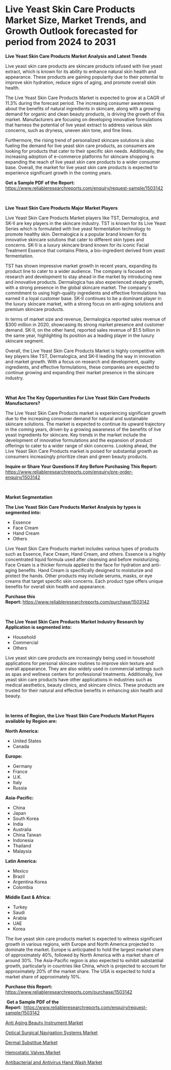 <p><h1>Live Yeast Skin Care Products Market Size, Market Trends, and Growth Outlook forecasted for period from 2024 to 2031</h1></p><p><strong>Live Yeast Skin Care Products Market Analysis and Latest Trends</strong></p>
<p><p>Live yeast skin care products are skincare products infused with live yeast extract, which is known for its ability to enhance natural skin health and appearance. These products are gaining popularity due to their potential to improve skin hydration, reduce signs of aging, and promote overall skin health.</p><p>The Live Yeast Skin Care Products Market is expected to grow at a CAGR of 11.3% during the forecast period. The increasing consumer awareness about the benefits of natural ingredients in skincare, along with a growing demand for organic and clean beauty products, is driving the growth of this market. Manufacturers are focusing on developing innovative formulations that harness the potential of live yeast extract to address various skin concerns, such as dryness, uneven skin tone, and fine lines.</p><p>Furthermore, the rising trend of personalized skincare solutions is also fueling the demand for live yeast skin care products, as consumers are looking for products that cater to their specific skin needs. Additionally, the increasing adoption of e-commerce platforms for skincare shopping is expanding the reach of live yeast skin care products to a wider consumer base. Overall, the market for live yeast skin care products is expected to experience significant growth in the coming years.</p></p>
<p><strong>Get a Sample PDF of the Report:&nbsp;</strong> <a href="https://www.reliableresearchreports.com/enquiry/request-sample/1503142">https://www.reliableresearchreports.com/enquiry/request-sample/1503142</a></p>
<p>&nbsp;</p>
<p><strong>Live Yeast Skin Care Products Major Market Players</strong></p>
<p><p>Live Yeast Skin Care Products Market players like TST, Dermalogica, and SK-II are key players in the skincare industry. TST is known for its Live Yeast Series which is formulated with live yeast fermentation technology to promote healthy skin. Dermalogica is a popular brand known for its innovative skincare solutions that cater to different skin types and concerns. SK-II is a luxury skincare brand known for its iconic Facial Treatment Essence that contains Pitera, a bio-ingredient derived from yeast fermentation.</p><p>TST has shown impressive market growth in recent years, expanding its product line to cater to a wider audience. The company is focused on research and development to stay ahead in the market by introducing new and innovative products. Dermalogica has also experienced steady growth, with a strong presence in the global skincare market. The company's commitment to using high-quality ingredients and effective formulations has earned it a loyal customer base. SK-II continues to be a dominant player in the luxury skincare market, with a strong focus on anti-aging solutions and premium skincare products.</p><p>In terms of market size and revenue, Dermalogica reported sales revenue of $300 million in 2020, showcasing its strong market presence and customer demand. SK-II, on the other hand, reported sales revenue of $1.5 billion in the same year, highlighting its position as a leading player in the luxury skincare segment.</p><p>Overall, the Live Yeast Skin Care Products Market is highly competitive with key players like TST, Dermalogica, and SK-II leading the way in innovation and market growth. With a focus on research and development, quality ingredients, and effective formulations, these companies are expected to continue growing and expanding their market presence in the skincare industry.</p></p>
<p>&nbsp;</p>
<p><strong>What Are The Key Opportunities For Live Yeast Skin Care Products Manufacturers?</strong></p>
<p><p>The Live Yeast Skin Care Products market is experiencing significant growth due to the increasing consumer demand for natural and sustainable skincare solutions. The market is expected to continue its upward trajectory in the coming years, driven by a growing awareness of the benefits of live yeast ingredients for skincare. Key trends in the market include the development of innovative formulations and the expansion of product offerings to cater to a wider range of skin concerns. Looking ahead, the Live Yeast Skin Care Products market is poised for substantial growth as consumers increasingly prioritize clean and green beauty products.</p></p>
<p><strong>Inquire or Share Your Questions If Any Before Purchasing This Report:</strong> <a href="https://www.reliableresearchreports.com/enquiry/pre-order-enquiry/1503142">https://www.reliableresearchreports.com/enquiry/pre-order-enquiry/1503142</a></p>
<p>&nbsp;</p>
<p><strong>Market Segmentation</strong></p>
<p><strong>The Live Yeast Skin Care Products Market Analysis by types is segmented into:</strong></p>
<p><ul><li>Essence</li><li>Face Cream</li><li>Hand Cream</li><li>Others</li></ul></p>
<p><p>Live Yeast Skin Care Products market includes various types of products such as Essence, Face Cream, Hand Cream, and others. Essence is a highly concentrated liquid formula used after cleansing and before moisturizing. Face Cream is a thicker formula applied to the face for hydration and anti-aging benefits. Hand Cream is specifically designed to moisturize and protect the hands. Other products may include serums, masks, or eye creams that target specific skin concerns. Each product type offers unique benefits for overall skin health and appearance.</p></p>
<p><strong>Purchase this Report:&nbsp;</strong><a href="https://www.reliableresearchreports.com/purchase/1503142">https://www.reliableresearchreports.com/purchase/1503142</a></p>
<p>&nbsp;</p>
<p><strong>The Live Yeast Skin Care Products Market Industry Research by Application is segmented into:</strong></p>
<p><ul><li>Household</li><li>Commercial</li><li>Others</li></ul></p>
<p><p>Live yeast skin care products are increasingly being used in household applications for personal skincare routines to improve skin texture and overall appearance. They are also widely used in commercial settings such as spas and wellness centers for professional treatments. Additionally, live yeast skin care products have other applications in industries such as medical aesthetics, beauty clinics, and skincare clinics. These products are trusted for their natural and effective benefits in enhancing skin health and beauty.</p></p>
<p>&nbsp;</p>
<p><strong>In terms of Region, the Live Yeast Skin Care Products Market Players available by Region are:</strong></p>
<p>
    <p> <strong> North America: </strong>
        <ul>
            <li>United States</li>
            <li>Canada</li>
        </ul>
        </p> 
    <p> <strong> Europe: </strong>
        <ul>
            <li>Germany</li>
            <li>France</li>
            <li>U.K.</li>
            <li>Italy</li>
            <li>Russia</li>
        </ul>
        </p> 
    <p> <strong> Asia-Pacific: </strong>
        <ul>
            <li>China</li>
            <li>Japan</li>
            <li>South Korea</li>
            <li>India</li>
            <li>Australia</li>
            <li>China Taiwan</li>
            <li>Indonesia</li>
            <li>Thailand</li>
            <li>Malaysia</li>
        </ul>
        </p> 
    <p> <strong> Latin America: </strong>
        <ul>
            <li>Mexico</li>
            <li>Brazil</li>
            <li>Argentina Korea</li>
            <li>Colombia</li>
        </ul>
        </p> 
    <p> <strong> Middle East & Africa: </strong>
        <ul>
            <li>Turkey</li>
            <li>Saudi</li>
            <li>Arabia</li>
            <li>UAE</li>
            <li>Korea</li>
        </ul>
    </p>
    </p>
<p><p>The live yeast skin care products market is expected to witness significant growth in various regions, with Europe and North America projected to dominate the market. Europe is anticipated to hold the largest market share of approximately 40%, followed by North America with a market share of around 30%. The Asia-Pacific region is also expected to exhibit substantial growth, particularly in countries like China, which is projected to account for approximately 20% of the market share. The USA is expected to hold a market share of approximately 10%.</p></p>
<p><strong>Purchase this Report: </strong><a href="https://www.reliableresearchreports.com/purchase/1503142">https://www.reliableresearchreports.com/purchase/1503142</a></p>
<p>&nbsp;<strong>Get a Sample PDF of the Report:&nbsp;&nbsp;</strong><a href="https://www.reliableresearchreports.com/enquiry/request-sample/1503142">https://www.reliableresearchreports.com/enquiry/request-sample/1503142</a></p>
<p><strong></strong></p>
<p><p><a href="https://medium.com/@juwanhirthe/anti-aging-beauty-instrument-market-share-evolution-and-market-growth-trends-2024-2031-e4bd133924e1">Anti Aging Beauty Instrument Market</a></p><p><a href="https://medium.com/@juwanhirthe/optical-surgical-navigation-systems-market-the-key-to-successful-business-strategy-forecast-till-942ef6243abf">Optical Surgical Navigation Systems Market</a></p><p><a href="https://medium.com/@juwanhirthe/dermal-substitue-market-comprehensive-assessment-by-type-application-and-geography-c6e21ec9c13b">Dermal Substitue Market</a></p><p><a href="https://medium.com/@juwanhirthe/hemostatic-valves-market-share-evolution-and-market-growth-trends-2024-2031-96d16f16537c">Hemostatic Valves Market</a></p><p><a href="https://medium.com/@juwanhirthe/antibacterial-and-antivirus-hand-wash-market-research-report-its-history-and-forecast-2024-to-2031-1fd8b0505322">Antibacterial and Antivirus Hand Wash Market</a></p></p>